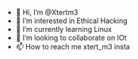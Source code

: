 - 👋 Hi, I’m @Xtertm3
- 👀 I’m interested in Ethical Hacking
- 🌱 I’m currently learning Linux
- 💞️ I’m looking to collaborate on IOt
- 📫 How to reach me xtert_m3 insta
